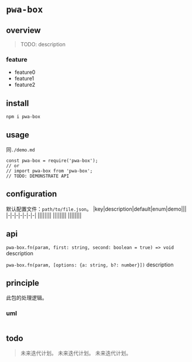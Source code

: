 # `pwa-box`

## overview
> TODO: description

### feature
- feature0
- feature1
- feature2

## install
`npm i pwa-box`

## usage
同`./demo.md`
```
const pwa-box = require('pwa-box');
// or
// import pwa-box from 'pwa-box';
// TODO: DEMONSTRATE API
```

## configuration
默认配置文件：`path/to/file.json`。
|key|description|default|enum|demo|||
|-|-|-|-|-|-|-|
||||||||
||||||||
||||||||
## api
`pwa-box.fn(param, first: string, second: boolean = true) => void`
description

`pwa-box.fn(param, [options: {a: string, b?: number}])`
description

## principle
此包的处理逻辑。

### uml
```
```

## todo
> 未来迭代计划。
> 未来迭代计划。
> 未来迭代计划。